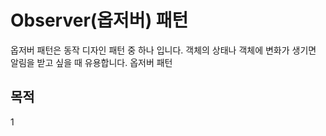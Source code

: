 # Observer(옵저버) 패턴 

옵저버 패턴은 동작 디자인 패턴 중 하나 입니다. 객체의 상태나 객체에 변화가 생기면 알림을 받고 싶을 때 유용합니다. 옵저버 패턴

## 목적

1